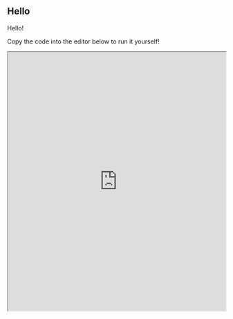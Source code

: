 ## Hello

<p>
Hello!
<p>

<div id="code">
</div>

<div id="sketch">
</div>

<p>
Copy the code into the editor below to run it yourself!
<p>

<iframe id="editor"
    title="p5.js web editor embed"
    width="100%"
    height="600"
    src="https://editor.p5js.org/">
</iframe>

<script src="hello.js"></script>
